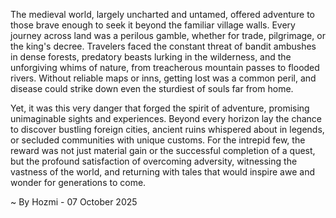 
The medieval world, largely uncharted and untamed, offered adventure to those brave enough to seek it beyond the familiar village walls. Every journey across land was a perilous gamble, whether for trade, pilgrimage, or the king's decree. Travelers faced the constant threat of bandit ambushes in dense forests, predatory beasts lurking in the wilderness, and the unforgiving whims of nature, from treacherous mountain passes to flooded rivers. Without reliable maps or inns, getting lost was a common peril, and disease could strike down even the sturdiest of souls far from home.

Yet, it was this very danger that forged the spirit of adventure, promising unimaginable sights and experiences. Beyond every horizon lay the chance to discover bustling foreign cities, ancient ruins whispered about in legends, or secluded communities with unique customs. For the intrepid few, the reward was not just material gain or the successful completion of a quest, but the profound satisfaction of overcoming adversity, witnessing the vastness of the world, and returning with tales that would inspire awe and wonder for generations to come.

~ By Hozmi - 07 October 2025
